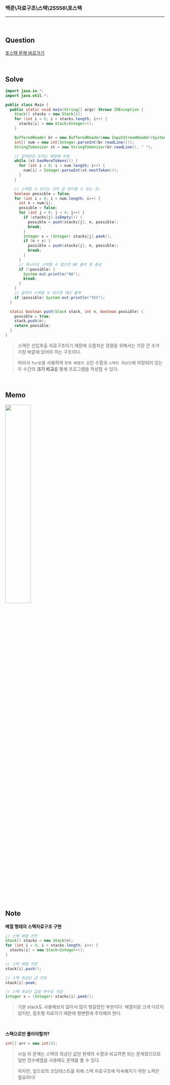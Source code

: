 ### 백준\자료구조\스택\25556\포스택

---

<br/>

## Question

[포스택 문제 바로가기](https://www.acmicpc.net/problem/25556)

<br/>

## Solve

```java
import java.io.*;
import java.util.*;

public class Main {
  public static void main(String[] args) throws IOException {
    Stack[] stacks = new Stack[4];
    for (int i = 0; i < stacks.length; i++) {
      stacks[i] = new Stack<Integer>();
    }

    BufferedReader br = new BufferedReader(new InputStreamReader(System.in));
    int[] num = new int[Integer.parseInt(br.readLine())];
    StringTokenizer st = new StringTokenizer(br.readLine(), " ");

    // 입력받은 숫자는 배열에 저장
    while (st.hasMoreTokens()) {
      for (int i = 0; i < num.length; i++) {
        num[i] = Integer.parseInt(st.nextToken());
      }
    }

    // 스택할 수 있다는 것이 곧 정리할 수 있는 것.
    boolean possible = false;
    for (int i = 0; i < num.length; i++) {
      int n = num[i];
      possible = false;
      for (int j = 0; j < 4; j++) {
        if (stacks[j].isEmpty()) {
          possible = push(stacks[j], n, possible);
          break;
        }
        Integer s = (Integer) stacks[j].peek();
        if (n > s) {
          possible = push(stacks[j], n, possible);
          break;
        }
      }
      // 하나라도 스택할 수 없으면 NO 출력 후 종료
      if (!possible) {
        System.out.println("NO");
        break;
      }
    }
    // 끝까지 스택할 수 있으면 YES 출력
    if (possible) System.out.println("YES");
  }

  static boolean push(Stack stack, int n, boolean possible) {
    possible = true;
    stack.push(n);
    return possible;
  }
}
```

> 스택은 선입후출 자료구조이기 때문에 오름차순 정렬을 위해서는 가장 큰 수가 가장 바깥에 있어야 하는 구조이다.
>
> 따라서 `for문`을 사용하여 `현재 배열의 값`인 수열과 `스택의 최상단`에 저장되어 있는 두 수간의 **크기 비교**를 통해 프로그램을 작성할 수 있다.

<br/>

## Memo

<img src="https://github.com/JGoo99/CodingTest/assets/126454114/3ed6a6c3-863b-4b36-b66b-39d435fadcff" width="40%" height="40%"/>

<br/>

## Note

**배열 형태의 스택자료구조 구현**

```java
// 스택 배열 선언
Stack[] stacks = new Stack[n];
for (int i = 0; i < stacks.length; i++) {
  stacks[i] = new Stack<Integer>();
}

// 스택 배열 저장
stack[i].push();

// 스택 최상단 값 조회
stack[i].peak;

// 스택 최상단 값을 변수로 저장
Integer s = (Integer) stacks[i].peek();
```

> 기본 stack도 사용해보지 않아서 많이 헷갈렸던 부분이다. 배열이랑 크게 다르지 않지만, 참조형 자료이기 때문에 형변환에 주의해야 한다.

<br/>

**스택으로만 풀어야할까?**

```java
int[] arr = new int[4];
```

> 사실 위 문제는 스택의 최상단 값만 현재의 수열과 비교하면 되는 문제였으므로 일반 정수배열을 사용해도 문제를 풀 수 있다.
>
> 하지만, 앞으로의 코딩테스트를 위해 스택 자료구조에 익숙해지기 위한 노력은 필요하다!
